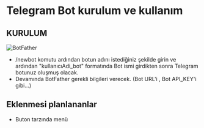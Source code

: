 # Telegram Bot kurulum ve kullanım

## KURULUM
![BotFather](https://raw.githubusercontent.com/atakanargn/Python-Script/master/TelegramBOT/BotFather.png)

* /newbot komutu ardından botun adını istediğiniz şekilde girin ve ardından "kullanıcıAdi_bot" formatında Bot ismi girdikten sonra Telegram botunuz oluşmuş olacak.
* Devamında BotFather gerekli bilgileri verecek. (Bot URL'i , Bot API_KEY'i gibi...)

## Eklenmesi planlananlar
* Buton tarzında menü
